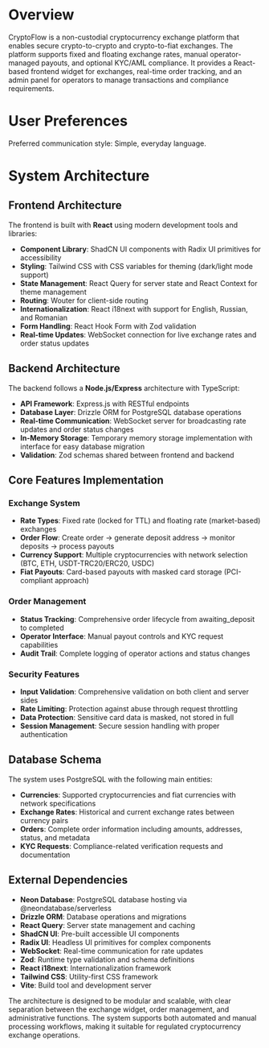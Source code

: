 # Overview

CryptoFlow is a non-custodial cryptocurrency exchange platform that enables secure crypto-to-crypto and crypto-to-fiat exchanges. The platform supports fixed and floating exchange rates, manual operator-managed payouts, and optional KYC/AML compliance. It provides a React-based frontend widget for exchanges, real-time order tracking, and an admin panel for operators to manage transactions and compliance requirements.

# User Preferences

Preferred communication style: Simple, everyday language.

# System Architecture

## Frontend Architecture

The frontend is built with **React** using modern development tools and libraries:

- **Component Library**: ShadCN UI components with Radix UI primitives for accessibility
- **Styling**: Tailwind CSS with CSS variables for theming (dark/light mode support)
- **State Management**: React Query for server state and React Context for theme management
- **Routing**: Wouter for client-side routing
- **Internationalization**: React i18next with support for English, Russian, and Romanian
- **Form Handling**: React Hook Form with Zod validation
- **Real-time Updates**: WebSocket connection for live exchange rates and order status updates

## Backend Architecture

The backend follows a **Node.js/Express** architecture with TypeScript:

- **API Framework**: Express.js with RESTful endpoints
- **Database Layer**: Drizzle ORM for PostgreSQL database operations
- **Real-time Communication**: WebSocket server for broadcasting rate updates and order status changes
- **In-Memory Storage**: Temporary memory storage implementation with interface for easy database migration
- **Validation**: Zod schemas shared between frontend and backend

## Core Features Implementation

### Exchange System
- **Rate Types**: Fixed rate (locked for TTL) and floating rate (market-based) exchanges
- **Order Flow**: Create order → generate deposit address → monitor deposits → process payouts
- **Currency Support**: Multiple cryptocurrencies with network selection (BTC, ETH, USDT-TRC20/ERC20, USDC)
- **Fiat Payouts**: Card-based payouts with masked card storage (PCI-compliant approach)

### Order Management
- **Status Tracking**: Comprehensive order lifecycle from awaiting_deposit to completed
- **Operator Interface**: Manual payout controls and KYC request capabilities
- **Audit Trail**: Complete logging of operator actions and status changes

### Security Features
- **Input Validation**: Comprehensive validation on both client and server sides
- **Rate Limiting**: Protection against abuse through request throttling
- **Data Protection**: Sensitive card data is masked, not stored in full
- **Session Management**: Secure session handling with proper authentication

## Database Schema

The system uses PostgreSQL with the following main entities:

- **Currencies**: Supported cryptocurrencies and fiat currencies with network specifications
- **Exchange Rates**: Historical and current exchange rates between currency pairs
- **Orders**: Complete order information including amounts, addresses, status, and metadata
- **KYC Requests**: Compliance-related verification requests and documentation

## External Dependencies

- **Neon Database**: PostgreSQL database hosting via @neondatabase/serverless
- **Drizzle ORM**: Database operations and migrations
- **React Query**: Server state management and caching
- **ShadCN UI**: Pre-built accessible UI components
- **Radix UI**: Headless UI primitives for complex components
- **WebSocket**: Real-time communication for rate updates
- **Zod**: Runtime type validation and schema definitions
- **React i18next**: Internationalization framework
- **Tailwind CSS**: Utility-first CSS framework
- **Vite**: Build tool and development server

The architecture is designed to be modular and scalable, with clear separation between the exchange widget, order management, and administrative functions. The system supports both automated and manual processing workflows, making it suitable for regulated cryptocurrency exchange operations.